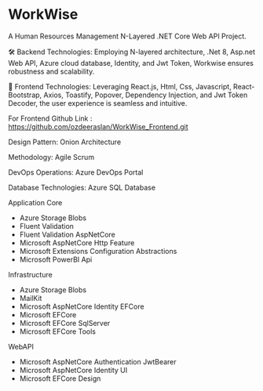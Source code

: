 ﻿# WorkWise

A Human Resources Management N-Layered .NET Core Web API Project.

🛠️ Backend Technologies: Employing N-layered architecture, .Net 8, Asp.net Web API, Azure cloud database, Identity, and Jwt Token, Workwise ensures robustness and scalability.

🎨 Frontend Technologies: Leveraging React.js, Html, Css, Javascript, React-Bootstrap, Axios, Toastify, Popover, Dependency Injection, and Jwt Token Decoder, the user experience is seamless and intuitive.

For Frontend Github Link : https://github.com/ozdeeraslan/WorkWise_Frontend.git

Design Pattern: Onion Architecture

Methodology: Agile Scrum

DevOps Operations: Azure DevOps Portal

Database Technologies: Azure SQL Database

Application Core
- Azure Storage Blobs
- Fluent Validation
- Fluent Validation AspNetCore
- Microsoft AspNetCore Http Feature
- Microsoft Extensions Configuration Abstractions
- Microsoft PowerBI Api

Infrastructure
- Azure Storage Blobs
- MailKit
- Microsoft AspNetCore Identity EFCore
- Microsoft EFCore
- Microsoft EFCore SqlServer
- Microsoft EFCore Tools

WebAPI
- Microsoft AspNetCore Authentication JwtBearer
- Microsoft AspNetCore Identity UI
- Microsoft EFCore Design




